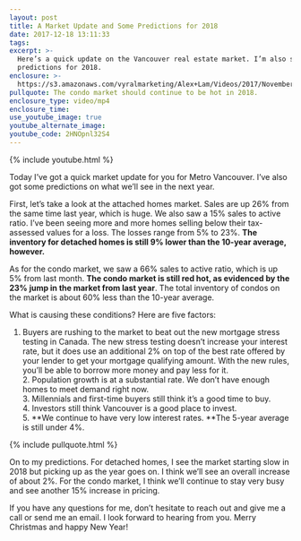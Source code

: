 ```yaml
---
layout: post
title: A Market Update and Some Predictions for 2018
date: 2017-12-18 13:11:33
tags:
excerpt: >-
  Here’s a quick update on the Vancouver real estate market. I’m also sharing my
  predictions for 2018.
enclosure: >-
  https://s3.amazonaws.com/vyralmarketing/Alex+Lam/Videos/2017/November+Market+Report+-+Vancouver+Real+Estate+Agent.mp4
pullquote: The condo market should continue to be hot in 2018.
enclosure_type: video/mp4
enclosure_time:
use_youtube_image: true
youtube_alternate_image:
youtube_code: 2HNOpnl32S4
---
```



{% include youtube.html %}

Today I’ve got a quick market update for you for Metro Vancouver. I’ve also got some predictions on what we’ll see in the next year.

First, let’s take a look at the attached homes market. Sales are up 26% from the same time last year, which is huge. We also saw a 15% sales to active ratio. I’ve been seeing more and more homes selling below their tax-assessed values for a loss. The losses range from 5% to 23%. **The inventory for detached homes is still 9% lower than the 10-year average, however.**

As for the condo market, we saw a 66% sales to active ratio, which is up 5% from last month. **The condo market is still red hot, as evidenced by the 23% jump in the market from last year**. The total inventory of condos on the market is about 60% less than the 10-year average.

What is causing these conditions? Here are five factors:

1. Buyers are rushing to the market to beat out the new mortgage stress testing in Canada. The new stress testing doesn’t increase your interest rate, but it does use an additional 2% on top of the best rate offered by your lender to get your mortgage qualifying amount. With the new rules, you’ll be able to borrow more money and pay less for it.<br>2. Population growth is at a substantial rate. We don’t have enough homes to meet demand right now.<br>3. Millennials and first-time buyers still think it’s a good time to buy.<br>4. Investors still think Vancouver is a good place to invest.<br>5.&nbsp;**We continue to have very low interest rates.&nbsp;**The 5-year average is still under 4%.

{% include pullquote.html %}

On to my predictions. For detached homes, I see the market starting slow in 2018 but picking up as the year goes on. I think we’ll see an overall increase of about 2%. For the condo market, I think we’ll continue to stay very busy and see another 15% increase in pricing.

If you have any questions for me, don’t hesitate to reach out and give me a call or send me an email. I look forward to hearing from you. Merry Christmas and happy New Year!